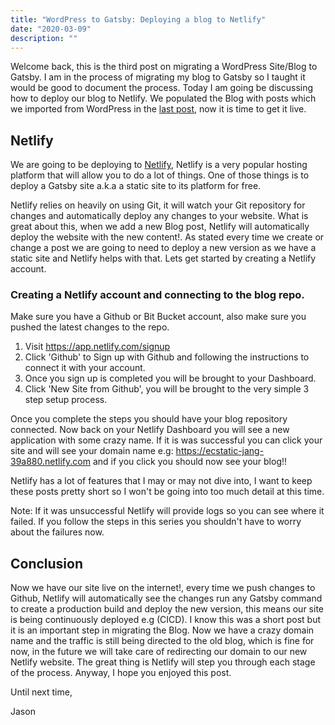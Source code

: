 ```yaml
---
title: "WordPress to Gatsby: Deploying a blog to Netlify"
date: "2020-03-09"
description: ""
---
```


Welcome back, this is the third post on migrating a WordPress Site/Blog to Gatsby. I am in the process of migrating my blog to Gatsby so I taught it would be good to document the process. Today I am going be discussing how to deploy our blog to Netlify. We populated the Blog with posts which we imported from WordPress in the [last post](https://link-to-last-post.com), now it is time to get it live.

## Netlify

We are going to be deploying to [Netlify](https://www.netlify.com/), Netlify is a very popular hosting platform that will allow you to do a lot of things. One of those things is to deploy a Gatsby site a.k.a a static site to its platform for free.

Netlify relies on heavily on using Git, it will watch your Git repository for changes and automatically deploy any changes to your website. What is great about this, when we add a new Blog post, Netlify will automatically deploy the website with the new content!. As stated every time we create or change a post we are going to need to deploy a new version as we have a static site and Netlify helps with that. Lets get started by creating a Netlify account.

### Creating a Netlify account and connecting to the blog repo.

Make sure you have a Github or Bit Bucket account, also make sure you pushed the latest changes to the repo.

1. Visit https://app.netlify.com/signup
2. Click 'Github' to Sign up with Github and following the instructions to connect it with your account.
3. Once you sign up is completed you will be brought to your Dashboard.
4. Click 'New Site from Github', you will be brought to the very simple 3 step setup process.

Once you complete the steps you should have your blog repository connected. Now back on your Netlify Dashboard you will see a new application with some crazy name. If it is was successful you can click your site and will see your domain name e.g: https://ecstatic-jang-39a880.netlify.com and if you click you should now see your blog!!

Netlify has a lot of features that I may or may not dive into, I want to keep these posts pretty short so I won't be going into too much detail at this time.

Note: If it was unsuccessful Netlify will provide logs so you can see where it failed. If you follow the steps in this series you shouldn't have to worry about the failures now.

## Conclusion

Now we have our site live on the internet!, every time we push changes to Github, Netlify will automatically see the changes run any Gatsby command to create a production build and deploy the new version, this means our site is being continuously deployed e.g (CICD). I know this was a short post but it is an important step in migrating the Blog. Now we have a crazy domain name and the traffic is still being directed to the old blog, which is fine for now, in the future we will take care of redirecting our domain to our new Netlify website. The great thing is Netlify will step you through each stage of the process. Anyway, I hope you enjoyed this post.

Until next time,

Jason
